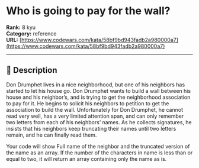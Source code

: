 # Who is going to pay for the wall?

**Rank:** 8 kyu  
**Category:** reference  
**URL:** [https://www.codewars.com/kata/58bf9bd943fadb2a980000a7](https://www.codewars.com/kata/58bf9bd943fadb2a980000a7)

---

## 📝 Description

Don Drumphet lives in a nice neighborhood, but one of his neighbors has started to let his house go.  Don Drumphet wants to build a wall between his house and his neighbor’s, and is trying to get the neighborhood association to pay for it.  He begins to solicit his neighbors to petition to get the association to build the wall.  Unfortunately for Don Drumphet, he cannot read very well, has a very limited attention span, and can only remember two letters from each of his neighbors’ names.  As he collects signatures, he insists that his neighbors keep truncating their names until two letters remain, and he can finally read them.

Your code will show Full name of the neighbor and the truncated version of the name as an array. If the number of the characters in name is less than or equal to two, it will return an array containing only the name as is.
